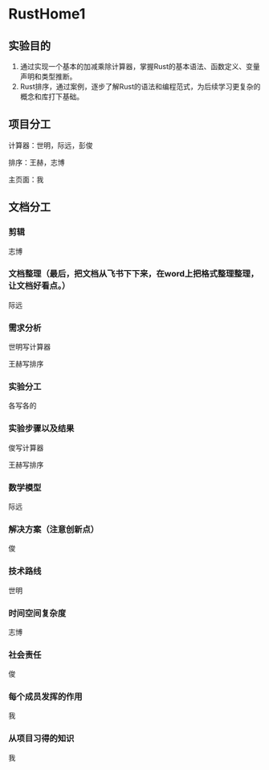# RustHome1

## 实验目的

1. 通过实现一个基本的加减乘除计算器，掌握Rust的基本语法、函数定义、变量声明和类型推断。
2. Rust排序，通过案例，逐步了解Rust的语法和编程范式，为后续学习更复杂的概念和库打下基础。


## 项目分工
计算器：世明，际远，彭俊

排序：王赫，志博

主页面：我

## 文档分工
### 剪辑
志博

### 文档整理（最后，把文档从飞书下下来，在word上把格式整理整理，让文档好看点。）
际远

### 需求分析
世明写计算器

王赫写排序

### 实验分工
各写各的

### 实验步骤以及结果
俊写计算器

王赫写排序

### 数学模型
际远

### 解决方案（注意创新点）
俊

### 技术路线
世明

### 时间空间复杂度
志博

### 社会责任
俊

### 每个成员发挥的作用
我

### 从项目习得的知识
我
